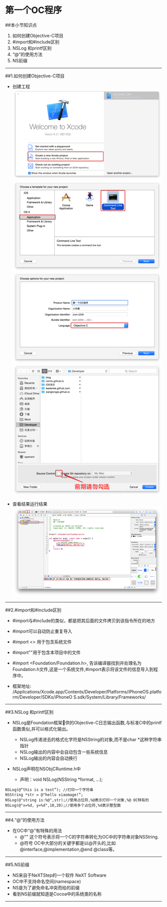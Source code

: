 # 第一个OC程序
##本小节知识点
1. 如何创建Objective-C项目
2. \#import和#include区别
3. NSLog 和printf区别
4. “@”的使用方法
5. NS前缀

---

##1.如何创建Objective-C项目
- 创建工程
![](images/a2/Snip20150512_3.png)
![](images/a2/Snip20150512_4.png)
![](images/a2/Snip20150527_8.png)
![](images/a2/Snip20150527_9.png)

- 查看结果运行结果
![](images/a2/Snip20150527_11.png)

---

##2.#import和#include区别
- \#import与#include的类似，都是把其后面的文件拷贝到该指令所在的地方
- \#import可以自动防止重复导入
- \#import <> 用于包含系统文件
- \#import""用于包含本项目中的文件

- \#import <Foundation/Foundation.h>, 告诉编译器找到并处理名为Foundation.h文件,这是一个系统文件,#import表示将该文件的信息导入到程序中。

- 框架地址: /Applications/Xcode.app/Contents/Developer/Platforms/iPhoneOS.platform/Developer/SDKs/iPhoneO S.sdk/System/Library/Frameworks/

---

##3.NSLog 和printf区别
- NSLog是Foundation框架􏰀供的Objective-C日志输出函数,与标准C中的printf函数类似,并可以格式化输出。
    + NSLog传递进去的格式化字符是NSString的对象,而不是char *这种字符串指针
    + NSLog输出的内容中会自动包含一些系统信息
    + NSLog输出的内容会自动换行

- NSLog声明在NSObjCRuntime.h中
    + 声明：void NSLog(NSString *format, ...);

```objc
NSLog(@“this is a test”); //打印一个字符串
NSString *str = @"hello xiaomage!”;
NSLog(@"string is:%@",str);//使用占位符,%@表示打印一个对象,%@ OC特有的
NSLog(@"x=%d, y=%d",10,20);//使用多个占位符,%d表示整型数

```
---

##4.“@”的使用方法
- 在OC中“@”有特殊的用法
    + @"" 这个符号表示将一个C的字符串转化为OC中的字符串对象NSString.
    + @符号 OC中大部分的关键字都是以@开头的,比如@interface,@implementation,@end @class等。

---

##5.NS前缀
- NS来自于NeXTStep的一个软件 NeXT Software
- OC中不支持命名空间(namespace)
- NS是为了避免命名冲突而给的前缀
- 看到NS前缀就知道是Cocoa中的系统类的名称

---

